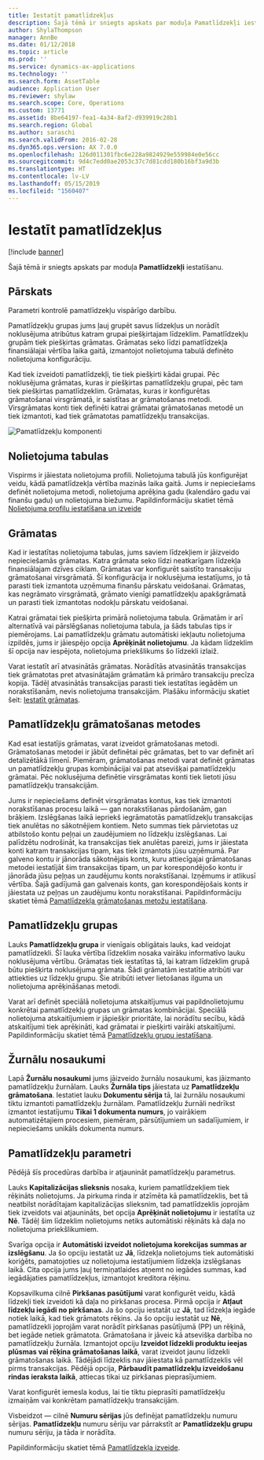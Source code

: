 ```yaml
---
title: Iestatīt pamatlīdzekļus
description: Šajā tēmā ir sniegts apskats par moduļa Pamatlīdzekļi iestatīšanu.
author: ShylaThompson
manager: AnnBe
ms.date: 01/12/2018
ms.topic: article
ms.prod: ''
ms.service: dynamics-ax-applications
ms.technology: ''
ms.search.form: AssetTable
audience: Application User
ms.reviewer: shylaw
ms.search.scope: Core, Operations
ms.custom: 13771
ms.assetid: 8be64197-fea1-4a34-8af2-d939919c28b1
ms.search.region: Global
ms.author: saraschi
ms.search.validFrom: 2016-02-28
ms.dyn365.ops.version: AX 7.0.0
ms.openlocfilehash: 126d011301fbc6e228a9824929e559984e0e56cc
ms.sourcegitcommit: 9d4c7edd0ae2053c37c7d81cdd180b16bf3a9d3b
ms.translationtype: HT
ms.contentlocale: lv-LV
ms.lasthandoff: 05/15/2019
ms.locfileid: "1560407"
---
```

# <a name="set-up-fixed-assets"></a>Iestatīt pamatlīdzekļus

[!include [banner](../includes/banner.md)]

Šajā tēmā ir sniegts apskats par moduļa **Pamatlīdzekļi** iestatīšanu.

## <a name="overview"></a>Pārskats

Parametri kontrolē pamatlīdzekļu vispārīgo darbību.

Pamatlīdzekļu grupas jums ļauj grupēt savus līdzekļus un norādīt noklusējuma atribūtus katram grupai piešķirtajam līdzeklim. Pamatlīdzekļu grupām tiek piešķirtas grāmatas. Grāmatas seko līdzi pamatlīdzekļa finansiālajai vērtība laika gaitā, izmantojot nolietojuma tabulā definēto nolietojuma konfigurāciju.

Kad tiek izveidoti pamatlīdzekļi, tie tiek piešķirti kādai grupai. Pēc noklusējuma grāmatas, kuras ir piešķirtas pamatlīdzekļu grupai, pēc tam tiek piešķirtas pamatlīdzeklim. Grāmatas, kuras ir konfigurētas grāmatošanai virsgrāmatā, ir saistītas ar grāmatošanas metodi. Virsgrāmatas konti tiek definēti katrai grāmatai grāmatošanas metodē un tiek izmantoti, kad tiek grāmatotas pamatlīdzekļu transakcijas.

![Pamatlīdzekļu komponenti](./media/FAComponents_Updated.png)

## <a name="depreciation-profiles"></a>Nolietojuma tabulas

Vispirms ir jāiestata nolietojuma profili. Nolietojuma tabulā jūs konfigurējat veidu, kādā pamatlīdzekļa vērtība mazinās laika gaitā. Jums ir nepieciešams definēt nolietojuma metodi, nolietojuma aprēķina gadu (kalendāro gadu vai finanšu gadu) un nolietojuma biežumu. Papildinformāciju skatiet tēmā [Nolietojuma profilu iestatīšana un izveide](tasks/set-up-depreciation-profiles.md)

## <a name="books"></a>Grāmatas

Kad ir iestatītas nolietojuma tabulas, jums saviem līdzekļiem ir jāizveido nepieciešamās grāmatas. Katra grāmata seko līdzi neatkarīgam līdzekļa finansiālajam dzīves ciklam. Grāmatas var konfigurēt saistīto transakciju grāmatošanai virsgrāmatā. Šī konfigurācija ir noklusējuma iestatījums, jo tā parasti tiek izmantota uzņēmuma finanšu pārskatu veidošanai. Grāmatas, kas negrāmato virsgrāmatā, grāmato vienīgi pamatlīdzekļu apakšgrāmatā un parasti tiek izmantotas nodokļu pārskatu veidošanai.

Katrai grāmatai tiek piešķirta primārā nolietojuma tabula. Grāmatām ir arī alternatīvā vai pārslēgšanas nolietojuma tabula, ja šāds tabulas tips ir piemērojams. Lai pamatlīdzekļu grāmatu automātiski iekļautu nolietojuma izpildēs, jums ir jāiespējo opcija **Aprēķināt nolietojumu**. Ja kādam līdzeklim šī opcija nav iespējota, nolietojuma priekšlikums šo līdzekli izlaiž.

Varat iestatīt arī atvasinātās grāmatas. Norādītās atvasinātās transakcijas tiek grāmatotas pret atvasinātajām grāmatām kā primāro transakciju precīza kopija. Tādēļ atvasinātās transakcijas parasti tiek iestatītas iegādēm un norakstīšanām, nevis nolietojuma transakcijām. Plašāku informāciju skatiet šeit: [Iestatīt grāmatas](tasks/set-up-value-models.md).

## <a name="fixed-asset-posting-profiles"></a>Pamatlīdzekļu grāmatošanas metodes

Kad esat iestatījis grāmatas, varat izveidot grāmatošanas metodi. Grāmatošanas metodei ir jābūt definētai pēc grāmatas, bet to var definēt arī detalizētākā līmenī. Piemēram, grāmatošanas metodi varat definēt grāmatas un pamatlīdzekļu grupas kombinācijai vai pat atsevišķai pamatlīdzekļu grāmatai. Pēc noklusējuma definētie virsgrāmatas konti tiek lietoti jūsu pamatlīdzekļu transakcijām.

Jums ir nepieciešams definēt virsgrāmatas kontus, kas tiek izmantoti norakstīšanas procesu laikā — gan norakstīšanas pārdošanām, gan brāķiem. Izslēgšanas laikā iepriekš iegrāmatotās pamatlīdzekļu transakcijas tiek anulētas no sākotnējiem kontiem. Neto summas tiek pārvietotas uz atbilstošo kontu peļņai un zaudējumiem no līdzekļu izslēgšanas. Lai palīdzētu nodrošināt, ka transakcijas tiek anulētas pareizi, jums ir jāiestata konti katram transakcijas tipam, kas tiek izmantots jūsu uzņēmumā. Par galveno kontu ir jānorāda sākotnējais konts, kuru attiecīgajai grāmatošanas metodei iestatījāt šim transakcijas tipam, un par korespondējošo kontu ir jānorāda jūsu peļņas un zaudējumu konts norakstīšanai. Izņēmums ir atlikusī vērtība. Šajā gadījumā gan galvenais konts, gan korespondējošais konts ir jāiestata uz peļņas un zaudējumu kontu norakstīšanai. Papildinformāciju skatiet tēmā [Pamatlīdzekļa grāmatošanas metožu iestatīšana](tasks/set-up-fixed-asset-posting-profiles.md).

## <a name="fixed-asset-groups"></a>Pamatlīdzekļu grupas

Lauks **Pamatlīdzekļu grupa** ir vienīgais obligātais lauks, kad veidojat pamatlīdzekli. Šī lauka vērtība līdzeklim nosaka vairāku informatīvo lauku noklusējuma vērtību. Grāmatas tiek iestatītas tā, lai katram līdzeklim grupā būtu piešķirta noklusējuma grāmata. Šādi grāmatām iestatītie atribūti var attiekties uz līdzekļu grupu. Šie atribūti ietver lietošanas ilguma un nolietojuma aprēķināšanas metodi.

Varat arī definēt speciālā nolietojuma atskaitījumus vai papildnolietojumu konkrētai pamatlīdzekļu grupas un grāmatas kombinācijai. Speciālā nolietojuma atskaitījumiem ir jāpiešķir prioritāte, lai norādītu secību, kādā atskaitījumi tiek aprēķināti, kad grāmatai ir piešķirti vairāki atskaitījumi. Papildinformāciju skatiet tēmā [Pamatlīdzekļu grupu iestatīšana](tasks/set-up-fixed-asset-groups.md).

## <a name="journal-names"></a>Žurnālu nosaukumi

Lapā **Žurnālu nosaukumi** jums jāizveido žurnālu nosaukumi, kas jāizmanto pamatlīdzekļu žurnālam. Lauks **Žurnāla tips** jāiestata uz **Pamatlīdzekļu grāmatošana**. Iestatiet lauku **Dokumentu sērija** tā, lai žurnālu nosaukumi tiktu izmantoti pamatlīdzekļu žurnālam. Pamatlīdzekļu žurnāli nedrīkst izmantot iestatījumu **Tikai 1 dokumenta numurs**, jo vairākiem automatizētajiem procesiem, piemēram, pārsūtījumiem un sadalījumiem, ir nepieciešams unikāls dokumenta numurs.

## <a name="fixed-asset-parameters"></a>Pamatlīdzekļu parametri

Pēdējā šīs procedūras darbība ir atjaunināt pamatlīdzekļu parametrus.

Lauks **Kapitalizācijas slieksnis** nosaka, kuriem pamatlīdzekļiem tiek rēķināts nolietojums. Ja pirkuma rinda ir atzīmēta kā pamatlīdzeklis, bet tā neatbilst norādītajam kapitalizācijas slieksnim, tad pamatlīdzeklis joprojām tiek izveidots vai atjaunināts, bet opcija **Aprēķināt nolietojumu** ir iestatīta uz **Nē**. Tādēļ šim līdzeklim nolietojums netiks automātiski rēķināts kā daļa no nolietojuma priekšlikumiem.

Svarīga opcija ir **Automātiski izveidot nolietojuma korekcijas summas ar izslēgšanu**. Ja šo opciju iestatāt uz **Jā**, līdzekļa nolietojums tiek automātiski koriģēts, pamatojoties uz nolietojuma iestatījumiem līdzekļa izslēgšanas laikā. Cita opcija jums ļauj termiņatlaides atņemt no iegādes summas, kad iegādājaties pamatlīdzekļus, izmantojot kreditora rēķinu.

Kopsavilkuma cilnē **Pirkšanas pasūtījumi** varat konfigurēt veidu, kādā līdzekļi tiek izveidoti kā daļa no pirkšanas procesa. Pirmā opcija ir **Atļaut līdzekļu iegādi no pirkšanas**. Ja šo opciju iestatāt uz **Jā**, tad līdzekļa iegāde notiek laikā, kad tiek grāmatots rēķins. Ja šo opciju iestatāt uz **Nē**, pamatlīdzekli joprojām varat norādīt pirkšanas pasūtījumā (PP) un rēķinā, bet iegāde netiek grāmatota. Grāmatošana ir jāveic kā atsevišķa darbība no pamatlīdzekļu žurnāla. Izmantojot opciju **Izveidot līdzekli produktu ieejas plūsmas vai rēķina grāmatošanas laikā**, varat izveidot jaunu līdzekli grāmatošanas laikā. Tādējādi līdzeklis nav jāiestata kā pamatlīdzeklis vēl pirms transakcijas. Pēdējā opcija, **Pārbaudīt pamatlīdzekļu izveidošanu rindas ieraksta laikā**, attiecas tikai uz pirkšanas pieprasījumiem.

Varat konfigurēt iemesla kodus, lai tie tiktu pieprasīti pamatlīdzekļu izmaiņām vai konkrētam pamatlīdzekļu transakcijām.

Visbeidzot — cilnē **Numuru sērijas** jūs definējat pamatlīdzekļu numuru sērijas. **Pamatlīdzekļu** numuru sēriju var pārrakstīt ar **Pamatlīdzekļu grupu** numuru sēriju, ja tāda ir norādīta.

Papildinformāciju skatiet tēmā [Pamatlīdzekļa izveide](tasks/create-fixed-asset.md).
